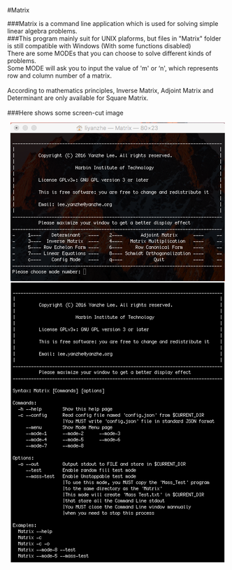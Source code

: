﻿#Matrix

###Matrix is a command line application which is used for solving simple linear algebra problems.<br>
###This program mainly suit for UNIX plaforms, but files in "Matrix" folder is still compatible with Windows (With some functions disabled)<br>
There are some MODEs that you can choose to solve different kinds of problems.<br>
Some MODE will ask you to input the value of 'm' or ‘n', which represents row and column number of a matrix.<br><br>
According to mathematics principles, Inverse Matrix, Adjoint Matrix and Determinant are only available for Square Matrix.<br><br>
###Here shows some screen-cut image<br>
<div align=center>
<img src="https://github.com/YanzheL/Matrix/blob/master/main_menu.png">
</div>
<div align=center>
<img src="https://github.com/YanzheL/Matrix/blob/master/help_page.png">
</div>
